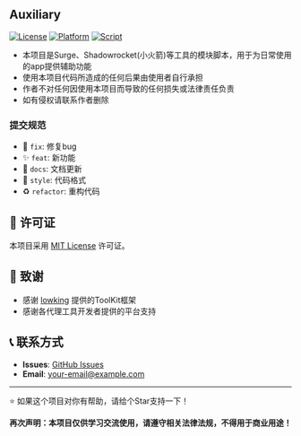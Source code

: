 ## Auxiliary

[![License](https://img.shields.io/badge/license-MIT-blue.svg)](LICENSE)
[![Platform](https://img.shields.io/badge/platform-iOS%20%7C%20Android-lightgrey.svg)]()
[![Script](https://img.shields.io/badge/script-JavaScript-yellow.svg)]()

- 本项目是Surge、Shadowrocket(小火箭)等工具的模块脚本，用于为日常使用的app提供辅助功能
- 使用本项目代码所造成的任何后果由使用者自行承担
- 作者不对任何因使用本项目而导致的任何损失或法律责任负责
- 如有侵权请联系作者删除

### 提交规范

- 🐛 `fix`: 修复bug
- ✨ `feat`: 新功能
- 📝 `docs`: 文档更新
- 🎨 `style`: 代码格式
- ♻️ `refactor`: 重构代码

## 📄 许可证

本项目采用 [MIT License](LICENSE) 许可证。

## 🙏 致谢

- 感谢 [lowking](https://github.com/lowking/Scripts) 提供的ToolKit框架
- 感谢各代理工具开发者提供的平台支持

## 📞 联系方式

- **Issues**: [GitHub Issues](https://github.com/your-username/longhu-checkin/issues)
- **Email**: your-email@example.com

---

⭐ 如果这个项目对你有帮助，请给个Star支持一下！

**再次声明：本项目仅供学习交流使用，请遵守相关法律法规，不得用于商业用途！**